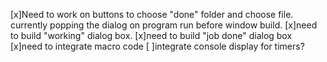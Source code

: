 [x]Need to work on buttons to choose "done" folder and choose file. currently popping the dialog on program run before window build.
[x]need to build "working" dialog box.
[x]need to build "job done" dialog box
[x]need to integrate macro code
[ ]integrate console display for timers?
